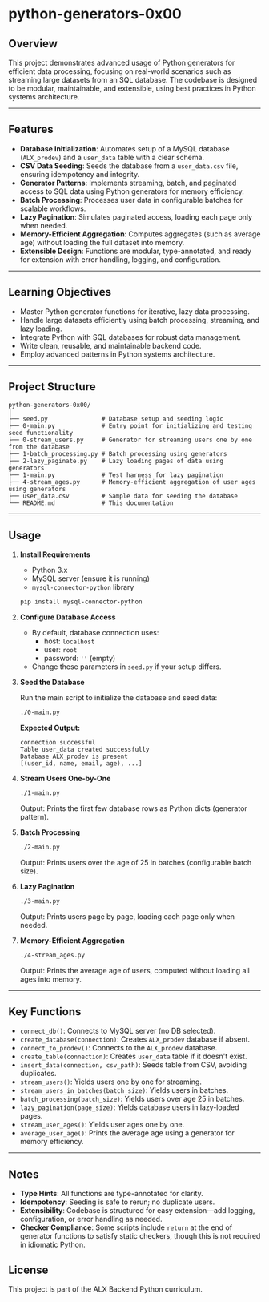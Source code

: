 # python-generators-0x00

## Overview

This project demonstrates advanced usage of Python generators for efficient data processing, focusing on real-world scenarios such as streaming large datasets from an SQL database. The codebase is designed to be modular, maintainable, and extensible, using best practices in Python systems architecture.

---

## Features

- **Database Initialization**: Automates setup of a MySQL database (`ALX_prodev`) and a `user_data` table with a clear schema.
- **CSV Data Seeding**: Seeds the database from a `user_data.csv` file, ensuring idempotency and integrity.
- **Generator Patterns**: Implements streaming, batch, and paginated access to SQL data using Python generators for memory efficiency.
- **Batch Processing**: Processes user data in configurable batches for scalable workflows.
- **Lazy Pagination**: Simulates paginated access, loading each page only when needed.
- **Memory-Efficient Aggregation**: Computes aggregates (such as average age) without loading the full dataset into memory.
- **Extensible Design**: Functions are modular, type-annotated, and ready for extension with error handling, logging, and configuration.

---

## Learning Objectives

- Master Python generator functions for iterative, lazy data processing.
- Handle large datasets efficiently using batch processing, streaming, and lazy loading.
- Integrate Python with SQL databases for robust data management.
- Write clean, reusable, and maintainable backend code.
- Employ advanced patterns in Python systems architecture.

---

## Project Structure

```
python-generators-0x00/
│
├── seed.py               # Database setup and seeding logic
├── 0-main.py             # Entry point for initializing and testing seed functionality
├── 0-stream_users.py     # Generator for streaming users one by one from the database
├── 1-batch_processing.py # Batch processing using generators
├── 2-lazy_paginate.py    # Lazy loading pages of data using generators
├── 1-main.py             # Test harness for lazy pagination
├── 4-stream_ages.py      # Memory-efficient aggregation of user ages using generators
├── user_data.csv         # Sample data for seeding the database
└── README.md             # This documentation
```

---

## Usage

1. **Install Requirements**

   - Python 3.x
   - MySQL server (ensure it is running)
   - `mysql-connector-python` library

   ```bash
   pip install mysql-connector-python
   ```

2. **Configure Database Access**

   - By default, database connection uses:
     - host: `localhost`
     - user: `root`
     - password: `''` (empty)
   - Change these parameters in `seed.py` if your setup differs.

3. **Seed the Database**

   Run the main script to initialize the database and seed data:

   ```bash
   ./0-main.py
   ```

   **Expected Output:**
   ```
   connection successful
   Table user_data created successfully
   Database ALX_prodev is present 
   [(user_id, name, email, age), ...]
   ```

4. **Stream Users One-by-One**

   ```bash
   ./1-main.py
   ```

   Output: Prints the first few database rows as Python dicts (generator pattern).

5. **Batch Processing**

   ```bash
   ./2-main.py
   ```

   Output: Prints users over the age of 25 in batches (configurable batch size).

6. **Lazy Pagination**

   ```bash
   ./3-main.py
   ```

   Output: Prints users page by page, loading each page only when needed.

7. **Memory-Efficient Aggregation**

   ```bash
   ./4-stream_ages.py
   ```

   Output: Prints the average age of users, computed without loading all ages into memory.

---

## Key Functions

- `connect_db()`: Connects to MySQL server (no DB selected).
- `create_database(connection)`: Creates `ALX_prodev` database if absent.
- `connect_to_prodev()`: Connects to the `ALX_prodev` database.
- `create_table(connection)`: Creates `user_data` table if it doesn't exist.
- `insert_data(connection, csv_path)`: Seeds table from CSV, avoiding duplicates.
- `stream_users()`: Yields users one by one for streaming.
- `stream_users_in_batches(batch_size)`: Yields users in batches.
- `batch_processing(batch_size)`: Yields users over age 25 in batches.
- `lazy_pagination(page_size)`: Yields database users in lazy-loaded pages.
- `stream_user_ages()`: Yields user ages one by one.
- `average_user_age()`: Prints the average age using a generator for memory efficiency.

---

## Notes

- **Type Hints**: All functions are type-annotated for clarity.
- **Idempotency**: Seeding is safe to rerun; no duplicate users.
- **Extensibility**: Codebase is structured for easy extension—add logging, configuration, or error handling as needed.
- **Checker Compliance**: Some scripts include `return` at the end of generator functions to satisfy static checkers, though this is not required in idiomatic Python.

## License

This project is part of the ALX Backend Python curriculum.